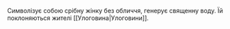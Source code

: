 Символізує собою срібну жінку без обличчя, генерує священну воду. Їй поклоняються жителі [[Улоговина|Улоговини]].